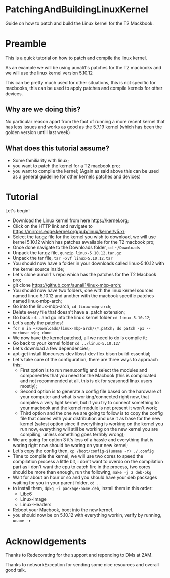 # PatchingAndBuildingLinuxKernel
Guide on how to patch and build the Linux kernel for the T2 Mackbook.

# Preamble
This is a quick tutorial on how to patch and compile the linux kernel.

As an example we will be using aunali1's patches for the T2 macbooks and we will use the linux kernel version 5.10.12

This can be pretty much used for other situations, this is not specific for macbooks, this can be used to apply patches and compile kernels for other devices.

## Why are we doing this?
No particular reason apart from the fact of running a more recent kernel that has less issues and works as good as the 5.7.19 kernel (which has been the golden version untill last week)

## What does this tutorial assume?
- Some familiarity with linux;
- you want to patch the kernel for a T2 macbook pro;
- you want to compile the kernel;
(Again as said above this can be used as a general guideline for other kernels patches and devices)

# Tutorial

Let's begin!

- Download the Linux kernel from here https://kernel.org;
- Click on the HTTP link and navigate to https://mirrors.edge.kernel.org/pub/linux/kernel/v5.x/;
- Select the tar.gz file for the kernel you wish to download, we will use kernel 5.10.12 which has patches avvailable for the T2 macbook pro;
- Once done navigate to the Downloads folder, `cd ~/Downloads`
- Unpack the tar.gz file, `gunzip linux-5.10.12.tar.gz`
- Unpack the tar file, `tar -xvf linux-5.10.12.tar`
- You should now have a folder in your downloads called linux-5.10.12 with the kernel source inside;
- Let's clone aunali1's repo which has the patches for the T2 Macbook pro;
- git clone https://github.com/aunali1/linux-mbp-arch;
- You should now have two folders, one with the linux kernel sources named linux-5.10.12 and another with the macbook specific patches named linux-mbp-arch;
- Go into the linux-mbp-arch, `cd linux-mbp-arch`;
- Delete every file that doesn't have a .patch extension;
- Go back `cd..` and go into the linux kernel folder `cd linux-5.10.12`;
- Let's apply the patches!
- `for n in ~/Downloads/linux-mbp-arch/\*.patch; do patch -p1 --verbose <$n; done`
- We now have the kernel patched, all we need to do is compile it;
- Go back to your kernel folder `cd ../linux-5.10.12/`
- Let's download a few dependencies;
- apt-get install libncurses-dev libssl-dev flex bison build-essential;
- Let's take care of the configuration, there are three ways to approach this:
  - First option is to run menuconfig and select the modules and componentes that you need for the Macbook (this is complicated and not recommended at all, this is ok for seasoned linux users mostly);
  - Second option is to generate a config file based on the hardware of your computer and what is working/connected right now, that compiles a very light kernel, but if you try to connect something to your macbook and the kernel module is not present it won't work;
  - Third option and the one we are going to follow is to copy the config file that comes with your distribution and use it as base for the new kernel (safest option since if everything is working on the kernel you run now, everything will still be working on the new kernel you are compiling, unless something goes terribly wrong);
- We are going for option 3 it's less of a hassle and everything that is woring right now should be woring on your new kernel;
- Let's copy the config then, `cp /boot/config-$(uname -r) ./.config`
- Time to compile the kernel, we will use two cores to speed the compilation process a little bit, i don't want to overdo on the compilation part as i don't want the cpu to catch fire in the process, two cores should be more than enough, run the following, `make -j 2 deb-pkg`
- Wait for about an hour or so and you should have your deb packages waiting for you in your parent folder, `cd ..`
- to install them, `dpkg -i package-name.deb`, install them in this order:
  - Libc6
  - Linux-Image
  - Linux-Headers
 - Reboot your Macbook, boot into the new kernel.
 - you should now be on 5.10.12 with everything workin, verify by running, `uname -r`
 
 # Acknowldgements
 Thanks to Redecorating for the support and reponding to DMs at 2AM.
 
 Thanks to networkException for sending some nice resources and overall good talk.
